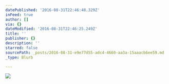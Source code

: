 ```yaml
---
datePublished: '2016-08-31T22:46:48.329Z'
inFeed: true
author: []
via: {}
dateModified: '2016-08-31T22:46:25.249Z'
title: ''
publisher: {}
description: ''
starred: false
sourcePath: _posts/2016-08-31-e9e77d55-adc4-4660-aa3a-15aaacb6ee59.md
_type: Blurb

---
```

![](https://the-grid-user-content.s3-us-west-2.amazonaws.com/b909d328-dfd0-4dfd-a7c8-dc1afc1ba8b2.jpg)